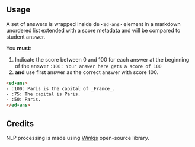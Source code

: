 ## Usage

A set of answers is wrapped inside de `<ed-ans>` element in a markdown unordered list extended with a score metadata and will be compared to student answer.

You **must**:

1. Indicate the score between 0 and 100 for each answer at the beginning of the answer `:100: Your answer here gets a score of 100`
2. **and** use first answer as the correct answer with score 100.

```html
<ed-ans>
- :100: Paris is the capital of _France_.
- :75: The capital is Paris.
- :50: Paris.
</ed-ans>
```

## Credits

NLP processing is made using [Winkjs](https://winkjs.org/wink-nlp/similarity.html) open-source library.
